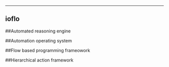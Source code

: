 ----------
ioflo
----------

##Automated reasoning engine

##Automation operating system

##Flow based programming frameowork


##Hierarchical action framework

